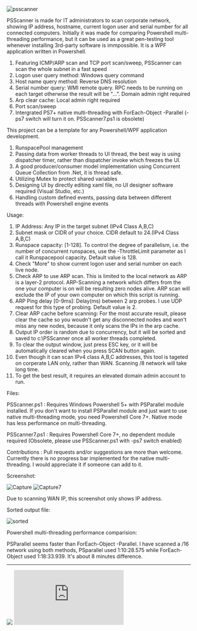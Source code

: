 ![psscanner](https://user-images.githubusercontent.com/57880343/115976871-26e85500-a527-11eb-82e4-b7d1b768056e.png)

PSScanner is made for IT administrators to scan corporate network, showing IP address, hostname, current logon user and serial number for all connected computers. Initially it was made for comparing Powershell multi-threading performance, but it can be used as a great pen-testing tool whenever installing 3rd-party software is immpossible.
It is a WPF application written in Powershell.

1. Featuring ICMP/ARP scan and TCP port scan/sweep, PSScanner can scan the whole subnet in a fast speed
2. Logon user query method: Windows query command
3. Host name query method: Reverse DNS resolution
4. Serial number query: WMI remote query. RPC needs to be running on each target otherwise the result will be "...". Domain admin right required
5. Arp clear cache: Local admin right required
6. Port scan/sweep
7. Intergrated PS7+ native multi-threading with ForEach-Object -Parallel (-ps7 switch will turn it on. PSScanner7.ps1 is obsolete)

This project can be a template for any Powershell/WPF application development.

1) RunspacePool management
2) Passing data from worker threads to UI thread, the best way is using dispatcher timer, rather than dispatcher invoke which freezes the UI.
3) A good producer/consumer model implementation using Concurrent Queue Collection from .Net, it is thread safe.
4) Utilizing Mutex to protect shared variables
5) Designing UI by directly editing xaml file, no UI designer software required (Visual Studio, etc.)
6) Handling custom defined events, passing data between different threads with Powershell engine events

Usage:

1) IP Address: Any IP in the target subnet (IPv4 Class A,B,C)
2) Subnet mask or CIDR of your choice. CIDR default to 24.(IPv4 Class A,B,C)
3) Runspace capacity: [1-128]. To control the degree of parallelism, i.e. the number of concurrent runspaces, use the -ThrottleLimit parameter as I call it Runspacepool capacity. Default value is 128.
4) Check "More" to show current logon user and serial number on each live node.
5) Check ARP to use ARP scan. This is limited to the local network as ARP is a layer-2 protocol. ARP-Scanning a network which differs from the one your computer is on will be resulting zero nodes alive. ARP scan will exclude the IP of your own computer on which this script is running.
6) ARP Ping delay [0-9ms]: Delay(ms) between 2 arp probes. I use UDP request for this type of probing. Default value is 2.
7) Clear ARP cache before scanning: For the most accurate result, please clear the cache so you woudn't get any disconnected nodes and won't miss any new nodes, because it only scans the IPs in the arp cache.
8) Output IP order is random due to concurrency, but it will be sorted and saved to c:\PSScanner once all worker threads completed.
9) To clear the output window, just press ESC key, or it will be automatically cleared when you press SCAN button again.
10) Even though it can scan IPv4 class A,B,C addresses, this tool is tageted on corperate LAN only, rather than WAN. Scanning /8 network will take long time.
11) To get the best result, it requires an elevated domain admin account to run.

Files:

PSScanner.ps1  : Requires Windows Powershell 5+ with PSParallel module installed. If you don't want to install PSParallel module and just want to use native multi-threading mode, you need Powershell Core 7+. Native mode has less performance on multi-threading.

PSScanner7.ps1  : Requires Powershell Core 7+, no dependent module required (Obsolete, please use PSScanner.ps1 with -ps7 switch enabled)

Contributions : Pull requests and/or suggestions are more than welcome. Currently there is no progress bar implemented for the native multi-threading. I would appreciate it if someone can add to it.

Screenshot:

![Capture](https://user-images.githubusercontent.com/57880343/115995007-53838780-a58e-11eb-98a3-dbe009c68a9c.PNG)
![Capture7](https://user-images.githubusercontent.com/57880343/115999428-89316c00-a5a0-11eb-9183-8f4d021cbb72.PNG)


Due to scanning WAN IP, this screenshot only shows IP address.

Sorted output file:

![sorted](https://user-images.githubusercontent.com/57880343/115995150-ede3cb00-a58e-11eb-97ac-6bcc9e8552ce.PNG)

Powershell multi-threading performance comparision:

PSParallel seems faster than ForEach-Object -Parallel. I have scanned a /16 network using both methods, PSparallel used 1:10:28.575 while ForEach-Object used 1:18:33.939. It's about 8 minutes difference.

---------------
![](https://komarev.com/ghpvc/?username=MeCRO-DEV&color=green)
![](http://mecro.net/psscanner.php)

